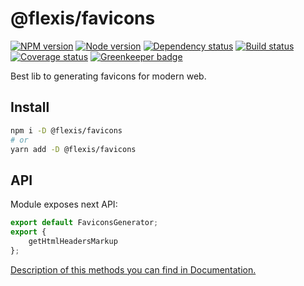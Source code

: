 # @flexis/favicons

[![NPM version][npm]][npm-url]
[![Node version][node]][node-url]
[![Dependency status][deps]][deps-url]
[![Build status][build]][build-url]
[![Coverage status][coverage]][coverage-url]
[![Greenkeeper badge][greenkeeper]][greenkeeper-url]

[npm]: https://img.shields.io/npm/v/%40flexis/favicons.svg
[npm-url]: https://www.npmjs.com/package/@flexis/favicons

[node]: https://img.shields.io/node/v/%40flexis/favicons.svg
[node-url]: https://nodejs.org

[deps]: https://img.shields.io/david/TrigenSoftware/flexis-favicons.svg
[deps-url]: https://david-dm.org/TrigenSoftware/flexis-favicons

[build]: http://img.shields.io/travis/com/TrigenSoftware/flexis-favicons.svg
[build-url]: https://travis-ci.com/TrigenSoftware/flexis-favicons

[coverage]: https://img.shields.io/coveralls/TrigenSoftware/flexis-favicons.svg
[coverage-url]: https://coveralls.io/r/TrigenSoftware/flexis-favicons

[greenkeeper]: https://badges.greenkeeper.io/TrigenSoftware/flexis-favicons.svg
[greenkeeper-url]: https://greenkeeper.io/

Best lib to generating favicons for modern web.

## Install

```bash
npm i -D @flexis/favicons
# or
yarn add -D @flexis/favicons
```

## API

Module exposes next API:

```js
export default FaviconsGenerator;
export {
    getHtmlHeadersMarkup
};
```

[Description of this methods you can find in Documentation.](https://trigensoftware.github.io/flexis-favicons/index.html)
